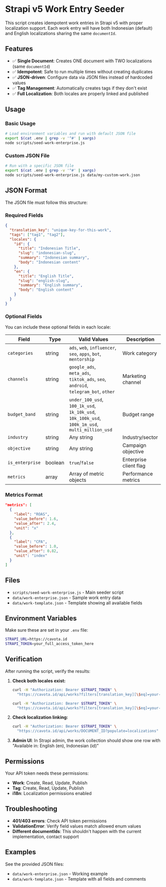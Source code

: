 # Strapi v5 Work Entry Seeder

This script creates idempotent work entries in Strapi v5 with proper localization support. Each work entry will have both Indonesian (default) and English localizations sharing the same `documentId`.

## Features

- ✅ **Single Document**: Creates ONE document with TWO localizations (same `documentId`)
- ✅ **Idempotent**: Safe to run multiple times without creating duplicates
- ✅ **JSON-driven**: Configure data via JSON files instead of hardcoded values
- ✅ **Tag Management**: Automatically creates tags if they don't exist
- ✅ **Full Localization**: Both locales are properly linked and published

## Usage

### Basic Usage
```bash
# Load environment variables and run with default JSON file
export $(cat .env | grep -v '^#' | xargs)
node scripts/seed-work-enterprise.js
```

### Custom JSON File
```bash
# Run with a specific JSON file
export $(cat .env | grep -v '^#' | xargs)
node scripts/seed-work-enterprise.js data/my-custom-work.json
```

## JSON Format

The JSON file must follow this structure:

### Required Fields
```json
{
  "translation_key": "unique-key-for-this-work",
  "tags": ["tag1", "tag2"],
  "locales": {
    "id": {
      "title": "Indonesian Title",
      "slug": "indonesian-slug",
      "summary": "Indonesian summary",
      "body": "Indonesian content"
    },
    "en": {
      "title": "English Title", 
      "slug": "english-slug",
      "summary": "English summary",
      "body": "English content"
    }
  }
}
```

### Optional Fields

You can include these optional fields in each locale:

| Field | Type | Valid Values | Description |
|-------|------|--------------|-------------|
| `categories` | string | `ads`, `web`, `influencer`, `seo`, `apps`, `bot`, `mentorship` | Work category |
| `channels` | string | `google_ads`, `meta_ads`, `tiktok_ads`, `seo`, `android`, `telegram_bot`, `other` | Marketing channel |
| `budget_band` | string | `under_100_usd`, `100_1k_usd`, `1k_10k_usd`, `10k_100k_usd`, `100k_1m_usd`, `multi_million_usd` | Budget range |
| `industry` | string | Any string | Industry/sector |
| `objective` | string | Any string | Campaign objective |
| `is_enterprise` | boolean | `true`/`false` | Enterprise client flag |
| `metrics` | array | Array of metric objects | Performance metrics |

### Metrics Format
```json
"metrics": [
  {
    "label": "ROAS",
    "value_before": 1.6,
    "value_after": 2.4,
    "unit": "x"
  },
  {
    "label": "CPA",
    "value_before": 1.0,
    "value_after": 0.82,
    "unit": "index"
  }
]
```

## Files

- `scripts/seed-work-enterprise.js` - Main seeder script
- `data/work-enterprise.json` - Sample work entry data
- `data/work-template.json` - Template showing all available fields

## Environment Variables

Make sure these are set in your `.env` file:

```bash
STRAPI_URL=https://cavota.id
STRAPI_TOKEN=your_full_access_token_here
```

## Verification

After running the script, verify the results:

1. **Check both locales exist:**
   ```bash
   curl -H "Authorization: Bearer $STRAPI_TOKEN" \
     "https://cavota.id/api/works?filters[translation_key][\$eq]=your-translation-key&locale=id"
   
   curl -H "Authorization: Bearer $STRAPI_TOKEN" \
     "https://cavota.id/api/works?filters[translation_key][\$eq]=your-translation-key&locale=en"
   ```

2. **Check localization linking:**
   ```bash
   curl -H "Authorization: Bearer $STRAPI_TOKEN" \
     "https://cavota.id/api/works/DOCUMENT_ID?populate=localizations"
   ```

3. **Admin UI**: In Strapi admin, the work collection should show one row with "Available in: English (en), Indonesian (id)"

## Permissions

Your API token needs these permissions:
- **Work**: Create, Read, Update, Publish
- **Tag**: Create, Read, Update, Publish  
- **i18n**: Localization permissions enabled

## Troubleshooting

- **401/403 errors**: Check API token permissions
- **ValidationError**: Verify field values match allowed enum values
- **Different documentIds**: This shouldn't happen with the current implementation, contact support

## Examples

See the provided JSON files:
- `data/work-enterprise.json` - Working example
- `data/work-template.json` - Template with all fields and comments